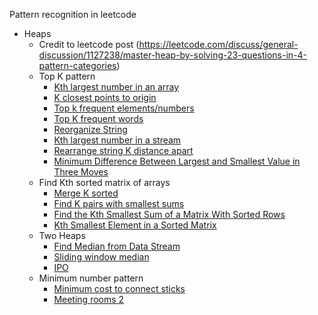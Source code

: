 Pattern recognition in leetcode

* Heaps
    * Credit to leetcode post (https://leetcode.com/discuss/general-discussion/1127238/master-heap-by-solving-23-questions-in-4-pattern-categories) 
    * Top K pattern
        * [Kth largest number in an array](https://leetcode.com/problems/kth-largest-element-in-an-array/)
        * [K closest points to origin](https://leetcode.com/problems/k-closest-points-to-origin)
        * [Top k frequent elements/numbers](https://leetcode.com/problems/top-k-frequent-elements/)
        * [Top K frequent words](https://leetcode.com/problems/top-k-frequent-words)
        * [Reorganize String](https://leetcode.com/problems/reorganize-string/)
        * [Kth largest number in a stream](https://leetcode.com/problems/kth-largest-element-in-a-stream/)
        * [Rearrange string K distance apart](https://leetcode.com/problems/rearrange-string-k-distance-apart)
        * [Minimum Difference Between Largest and Smallest Value in Three Moves](https://leetcode.com/problems/minimum-difference-between-largest-and-smallest-value-in-three-moves)
    * Find Kth sorted matrix of arrays
        * [Merge K sorted](https://leetcode.com/problems/merge-k-sorted-lists)
        * [Find K pairs with smallest sums](https://leetcode.com/problems/find-k-pairs-with-smallest-sums/)
        * [Find the Kth Smallest Sum of a Matrix With Sorted Rows](https://leetcode.com/problems/find-the-kth-smallest-sum-of-a-matrix-with-sorted-rows/)
        * [Kth Smallest Element in a Sorted Matrix](https://leetcode.com/problems/kth-smallest-element-in-a-sorted-matrix/)
    * Two Heaps
        * [Find Median from Data Stream](https://leetcode.com/problems/find-median-from-data-stream/)
        * [Sliding window median](https://leetcode.com/problems/sliding-window-median)
        * [IPO](https://leetcode.com/problems/ipo)
    * Minimum number pattern
        * [Minimum cost to connect sticks](https://leetcode.com/problems/minimum-cost-to-connect-sticks)
        * [Meeting rooms 2](https://leetcode.com/problems/meeting-rooms-ii)
